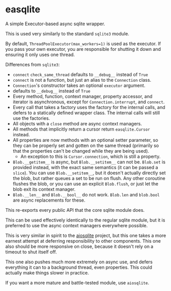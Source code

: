 # easqlite
A simple Executor-based async sqlite wrapper.

This is used very similarly to the standard `sqlite3` module.

By default, `ThreadPoolExecutor(max_workers=1)` is used as the executor.  If you
pass your own executor, you are responsible for shutting it down and ensuring it
only uses one thread.

Differences from `sqlite3`:

* `connect` `check_same_thread` defaults to `__debug__` instead of `True`
* `connect` is not a function, but just an alias to the `Connection` class.
* `Connection`'s constructor takes an optional `executor` argument.
* defaults to `__debug__` instead of `True`
* Every method, function, context manager, property accessor, and iterator is
  asynchronous, except for `Connection.interrupt`, and `connect`.
* Every call that takes a factory uses the factory for the internal calls, and
  defers to a statically defined wrapper class.  The internal calls will still
  use the factories.
* All objects with a `close` method are async context managers.
* All methods that implicitly return a cursor return `easqlite.Cursor` instead.
* All properties are now methods with an optional setter parameter, so they
  can be properly set and gotten on the same thread (primarily so that the
  properties can't be changed while they are being used).
  * An exception to this is `Cursor.connection`, which is still a property.
* `Blob.__getitem__` is async, but `Blob.__setitem__` can not be.  `Blob.set` is
  provided instead, with the exact same semantics (it can be passed a `slice`).
  You can use `Blob.__setitem__`, but it doesn't actually directly set the blob,
  but rather queues a set to be run on flush.  Any other coroutine flushes the
  blob, or you can use an explicit `Blob.flush`, or just let the blob exit its
  context manager.
* `Blob.__len__` and `Blob.__bool__` do not work.  `Blob.len` and `blob.bool`
  are async replacements for these.

This re-exports every public API that the core sqlite module does.

This can be used effectively identically to the regular sqlite module, but it is
preferred to use the async context managers everywhere possible.

This is very similar in spirit to the
[aiosqlite](https://github.com/omnilib/aiosqlite) project, but this one takes a
more earnest attempt at deferring responsibility to other components.  This one
also should be more responsive on close, because it doesn't rely on a timeout to
shut itself off.

This one also pushes much more extremely on async use, and defers everything it
can to a background thread, even properties.  This could actually make things
slower in practice.

If you want a more mature and battle-tested module, use `aiosqlite`.
